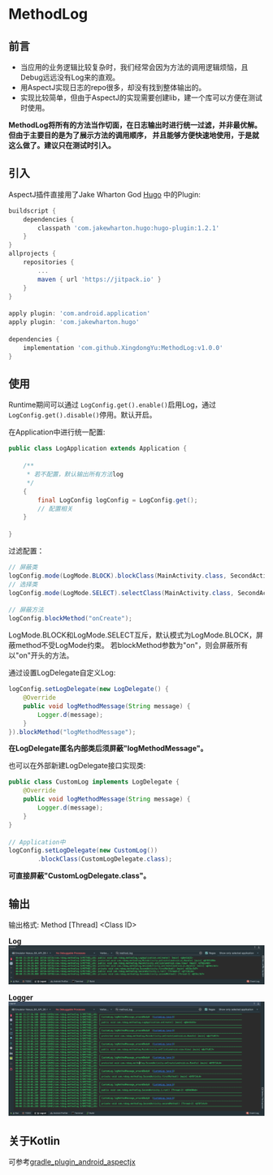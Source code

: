 MethodLog
=========

前言
---

* 当应用的业务逻辑比较复杂时，我们经常会因为方法的调用逻辑烦恼，且Debug远远没有Log来的直观。
* 用AspectJ实现日志的repo很多，却没有找到整体输出的。
* 实现比较简单，但由于AspectJ的实现需要创建lib，建一个库可以方便在测试时使用。

**MethodLog将所有的方法当作切面，在日志输出时进行统一过滤，并非最优解。但由于主要目的是为了展示方法的调用顺序，
并且能够方便快速地使用，于是就这么做了。建议只在测试时引入。**

引入
---

AspectJ插件直接用了Jake Wharton God [Hugo](https://github.com/JakeWharton/hugo) 中的Plugin:

```groovy
buildscript {
    dependencies {
        classpath 'com.jakewharton.hugo:hugo-plugin:1.2.1'
    }
}
allprojects {
    repositories {
        ...
        maven { url 'https://jitpack.io' }
    }
}

apply plugin: 'com.android.application'
apply plugin: 'com.jakewharton.hugo'

dependencies {
    implementation 'com.github.XingdongYu:MethodLog:v1.0.0'
}
```
使用
---

Runtime期间可以通过 `LogConfig.get().enable()`启用Log，通过 `LogConfig.get().disable()`停用。默认开启。

在Application中进行统一配置:

```java
public class LogApplication extends Application {

    /**
     * 若不配置，默认输出所有方法log
     */
    {
        final LogConfig logConfig = LogConfig.get();
        // 配置相关
    }

}
```

过滤配置：

```java
// 屏蔽类
logConfig.mode(LogMode.BLOCK).blockClass(MainActivity.class, SecondActivity.class);
// 选择类
logConfig.mode(LogMode.SELECT).selectClass(MainActivity.class, SecondActivity.class);

// 屏蔽方法
logConfig.blockMethod("onCreate");
```
LogMode.BLOCK和LogMode.SELECT互斥，默认模式为LogMode.BLOCK，屏蔽method不受LogMode约束。
若blockMethod参数为"on"，则会屏蔽所有以"on"开头的方法。

通过设置LogDelegate自定义Log:

```java
logConfig.setLogDelegate(new LogDelegate() {
    @Override
    public void logMethodMessage(String message) {
        Logger.d(message);
    }
}).blockMethod("logMethodMessage");
```
**在LogDelegate匿名内部类后须屏蔽"logMethodMessage"。**

也可以在外部新建LogDelegate接口实现类:

```java
public class CustomLog implements LogDelegate {
    @Override
    public void logMethodMessage(String message) {
        Logger.d(message);
    }
}

// Application中
logConfig.setLogDelegate(new CustomLog())
        .blockClass(CustomLogDelegate.class);
```
**可直接屏蔽"CustomLogDelegate.class"。**

输出
----

输出格式: Method \[Thread\] \<Class ID\>

**Log**
![image](https://github.com/XingdongYu/MethodLog/blob/master/art/log.png)

**Logger**
![image](https://github.com/XingdongYu/MethodLog/blob/master/art/logger.png)

关于Kotlin
--------
可参考[gradle_plugin_android_aspectjx](https://github.com/HujiangTechnology/gradle_plugin_android_aspectjx)

